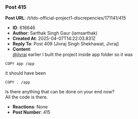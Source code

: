 ### Post 415
**Post URL**: /t/tds-official-project1-discrepencies/171141/415
- **ID**: 616646
- **Author**: Sarthak Singh Gaur (iamsarthak)
- **Created At**: 2025-04-07T14:22:03.831Z
- **Reply To**: Post 409 (Jivraj Singh Shekhawat, Jivraj)
- **Content**:  
  <a class="mention" href="/u/jivraj">@jivraj</a>
earlier I built the project inside app folder so it was
<pre><code class="lang-auto">COPY app /app
</code></pre>
it should have been
<pre><code class="lang-auto">COPY . /app
</code></pre>
Is there anything that can be done on your end now?<br>
All the code is there.
- **Reactions**: None
- **Post Number**: 415

